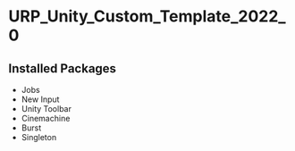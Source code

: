 # URP_Unity_Custom_Template_2022_0

## Installed Packages
- Jobs
- New Input
- Unity Toolbar
- Cinemachine
- Burst
- Singleton
